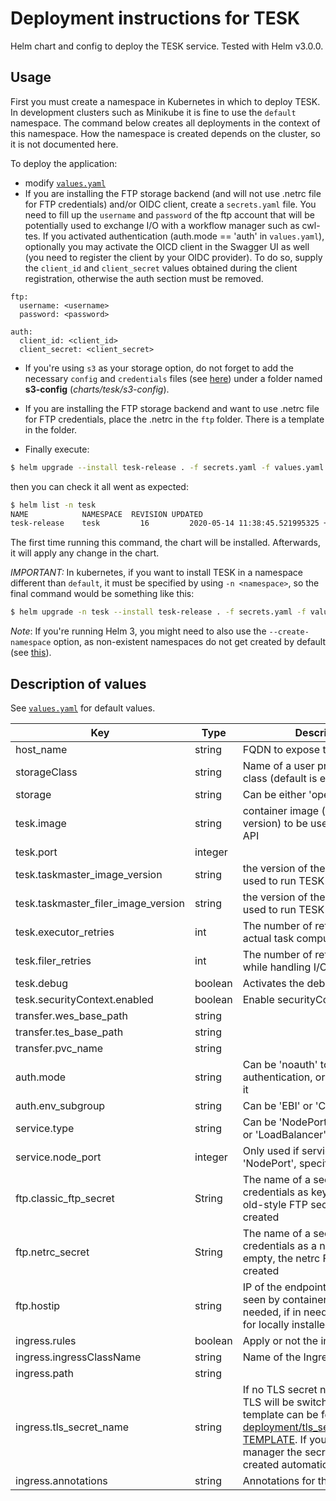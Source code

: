 # Deployment instructions for TESK

Helm chart and config to deploy the TESK service. Tested with Helm v3.0.0.

## Usage

First you must create a namespace in Kubernetes in which to deploy TESK. In development clusters such as Minikube it is fine to use the `default` namespace. The
command below creates all deployments in the context of this namespace. How
the namespace is created depends on the cluster, so it is not documented here.

To deploy the application:
 * modify [`values.yaml`](values.yaml)
 * If you are installing the FTP storage backend (and will not use .netrc file for FTP credentials) and/or OIDC client, create a `secrets.yaml` file. You need to fill up the `username` and `password` of the ftp account that will be potentially used to exchange I/O with a workflow manager such as cwl-tes. If you activated authentication (auth.mode == 'auth' in `values.yaml`), optionally you may activate the OICD client in the Swagger UI as well (you need to register the client by your OIDC provider). To do so, supply the `client_id` and `client_secret` values obtained during the client registration, otherwise the auth section must be removed.

 ```
 ftp:
   username: <username>
   password: <password>

 auth:
   client_id: <client_id>
   client_secret: <client_secret>
 ```
 
 * If you're using `s3` as your storage option, do not forget to add the necessary `config` and `credentials` files
 (see [here](https://docs.aws.amazon.com/cli/latest/userguide/cli-configure-files.html)) under a folder named
 **s3-config** (*charts/tesk/s3-config*).

 * If you are installing the FTP storage backend and want to use .netrc file for FTP credentials, place the .netrc in the `ftp` folder. There is a template in the folder.

 * Finally execute:

```bash
$ helm upgrade --install tesk-release . -f secrets.yaml -f values.yaml
```

then you can check it all went as expected:

```bash
$ helm list -n tesk
NAME	        NAMESPACE  REVISION	UPDATED                                 	STATUS  	CHART     	APP VERSION
tesk-release	tesk	     16      	2020-05-14 11:38:45.521995325 +0300 EEST	deployed	tesk-0.1.0	dev
```

The first time running this command, the chart will be installed. Afterwards, it will apply any change in the chart.

*IMPORTANT:* In kubernetes, if you want to install TESK in a namespace different than `default`, it must be specified by using `-n <namespace>`, so the final command would be something like this:

```bash
$ helm upgrade -n tesk --install tesk-release . -f secrets.yaml -f values.yaml
```
*Note*: If you're running Helm 3, you might need to also use the `--create-namespace` option, as non-existent namespaces
do not get created by default (see [this](https://github.com/helm/helm/issues/6794)). 

##  Description of values

See [`values.yaml`](values.yaml) for default values.

| Key | Type | Description |
| --- | --- | --- |
| host_name | string | FQDN to expose the application |
| storageClass | string | Name of a user preferred storage class (default is empty) |
| storage | string | Can be either 'openstack' or 's3' |
| tesk.image | string | container image (including the version) to be used to run TESK API |
| tesk.port | integer | |
| tesk.taskmaster_image_version | string | the version of the image to be used to run TESK Taskmaster Job |
| tesk.taskmaster_filer_image_version | string | the version of the image to be used to run TESK Filer Job |
| tesk.executor_retries| int | The number of retries on error - actual task compute (executor)|
| tesk.filer_retries| int | The number of retries on error while handling I/O (filer)|
| tesk.debug | boolean | Activates the debugging mode |
| tesk.securityContext.enabled | boolean | Enable securityContext |
| transfer.wes_base_path | string | |
| transfer.tes_base_path | string | |
| transfer.pvc_name | string | |
| auth.mode | string | Can be 'noauth' to disable authentication, or 'auth' to enable it |
| auth.env_subgroup | string | Can be 'EBI' or 'CSC' |
| service.type | string | Can be 'NodePort' or 'ClusterIp' or 'LoadBalancer' |
| service.node_port | integer | Only used if service.type is 'NodePort', specifies the port |
| ftp.classic_ftp_secret | String | The name of a secret to store FTP credentials as keys. If empty, the old-style FTP secret is not created |
| ftp.netrc_secret | String | The name of a secret to store FTP credentials as a netrc file. If empty, the netrc FTP secret is not created |
| ftp.hostip | string | IP of the endpoint of the ftp as seen by containers in K8s (only needed, if in need of a DNS entry for locally installed FTP server) |
| ingress.rules| boolean | Apply or not the ingress rule |
| ingress.ingressClassName | string | Name of the Ingress Class |
| ingress.path | string |  |
| ingress.tls_secret_name | string |  If no TLS secret name configured, TLS will be switched off. A template can be found at [deployment/tls_secret_name.yml-TEMPLATE](deployment/tls_secret_name.yml-TEMPLATE). If you are using cert-manager the secret will be created automatically.|
| ingress.annotations | string | Annotations for the ingress rules |

